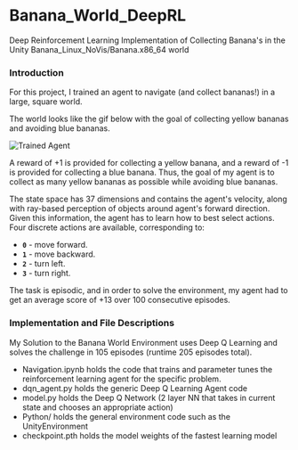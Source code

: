 [//]: # (Image References)

[image1]: https://user-images.githubusercontent.com/10624937/42135619-d90f2f28-7d12-11e8-8823-82b970a54d7e.gif "Trained Agent"

# Banana_World_DeepRL
Deep Reinforcement Learning Implementation of Collecting Banana's in the Unity Banana_Linux_NoVis/Banana.x86_64 world

### Introduction

For this project, I trained an agent to navigate (and collect bananas!) in a large, square world.  

The world looks like the gif below with the goal of collecting yellow bananas and avoiding blue bananas.

![Trained Agent][image1]

A reward of +1 is provided for collecting a yellow banana, and a reward of -1 is provided for collecting a blue banana.  Thus, the goal of my agent is to collect as many yellow bananas as possible while avoiding blue bananas.  

The state space has 37 dimensions and contains the agent's velocity, along with ray-based perception of objects around agent's forward direction.  Given this information, the agent has to learn how to best select actions.  Four discrete actions are available, corresponding to:
- **`0`** - move forward.
- **`1`** - move backward.
- **`2`** - turn left.
- **`3`** - turn right.

The task is episodic, and in order to solve the environment, my agent had to get an average score of +13 over 100 consecutive episodes.

### Implementation and File Descriptions

My Solution to the Banana World Environment uses Deep Q Learning and solves the challenge in 105 episodes (runtime 205 episodes total).

- Navigation.ipynb holds the code that trains and parameter tunes the reinforcement learning agent for the specific problem.
- dqn_agent.py holds the generic Deep Q Learning Agent code
- model.py holds the Deep Q Network (2 layer NN that takes in current state and chooses an appropriate action)
- Python/ holds the general environment code such as the UnityEnvironment
- checkpoint.pth holds the model weights of the fastest learning model
